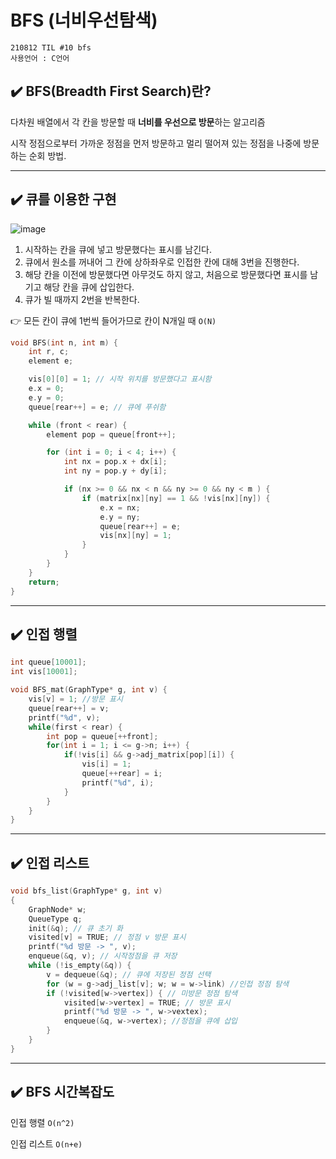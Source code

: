 # BFS (너비우선탐색)
```
210812 TIL #10 bfs
사용언어 : C언어
```
## ✔️ BFS(Breadth First Search)란?
다차원 배열에서 각 칸을 방문할 때 **너비를 우선으로 방문**하는 알고리즘

시작 정점으로부터 가까운 정점을 먼저 방문하고 멀리 떨어져 있는 정점을 나중에 방문하는 순회 방법.
***

## ✔️ 큐를 이용한 구현
![image](https://user-images.githubusercontent.com/78305431/129214599-cbffb7b8-7c69-4a3b-87ed-47eda9710343.png)
1. 시작하는 칸을 큐에 넣고 방문했다는 표시를 남긴다.
2. 큐에서 원소를 꺼내어 그 칸에 상하좌우로 인접한 칸에 대해 3번을 진행한다.
3. 해당 칸을 이전에 방문했다면 아무것도 하지 않고, 처음으로 방문했다면 표시를 남기고 해당 칸을 큐에 삽입한다.
4. 큐가 빌 때까지 2번을 반복한다.

:point_right: 모든 칸이 큐에 1번씩 들어가므로 칸이 N개일 때 `O(N)`

```C
void BFS(int n, int m) {
	int r, c;
	element e;

	vis[0][0] = 1; // 시작 위치를 방문했다고 표시함
	e.x = 0;
	e.y = 0;
	queue[rear++] = e; // 큐에 푸쉬함

	while (front < rear) {
		element pop = queue[front++];

		for (int i = 0; i < 4; i++) {
			int nx = pop.x + dx[i];
			int ny = pop.y + dy[i];

			if (nx >= 0 && nx < n && ny >= 0 && ny < m ) {
				if (matrix[nx][ny] == 1 && !vis[nx][ny]) {
					e.x = nx;
					e.y = ny;
					queue[rear++] = e;
					vis[nx][ny] = 1;
				}
			}
		}
	}
	return;
}

```
***
## ✔️ 인접 행렬
```C
int queue[10001];
int vis[10001];

void BFS_mat(GraphType* g, int v) {
    vis[v] = 1; //방문 표시
    queue[rear++] = v;
    printf("%d", v);
    while(first < rear) {
        int pop = queue[++front];
        for(int i = 1; i <= g->n; i++) {
            if(!vis[i] && g->adj_matrix[pop][i]) {
                vis[i] = 1;
                queue[++rear] = i;
                printf("%d", i);
            }
        }
    }
}
```
***
## ✔️ 인접 리스트
```C
void bfs_list(GraphType* g, int v)
{
    GraphNode* w;
    QueueType q;
    init(&q); // 큐 초기 화
    visited[v] = TRUE; // 정점 v 방문 표시
    printf("%d 방문 -> ", v);
    enqueue(&q, v); // 시작정점을 큐 저장
    while (!is_empty(&q)) {
        v = dequeue(&q); // 큐에 저장된 정점 선택
        for (w = g->adj_list[v]; w; w = w->link) //인접 정점 탐색
        if (!visited[w->vertex]) { // 미방문 정점 탐색
            visited[w->vertex] = TRUE; // 방문 표시
            printf("%d 방문 -> ", w->vextex);
            enqueue(&q, w->vertex); //정점을 큐에 삽입
        }
    }
}
```
***
## ✔️ BFS 시간복잡도
인접 행렬 `O(n^2)`

인접 리스트 `O(n+e)`